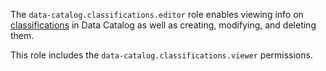 The `data-catalog.classifications.editor` role enables viewing info on [classifications](../../../metadata-hub/concepts/data-catalog.md#glossaries-and-terms) in Data Catalog as well as creating, modifying, and deleting them.

This role includes the `data-catalog.classifications.viewer` permissions.
